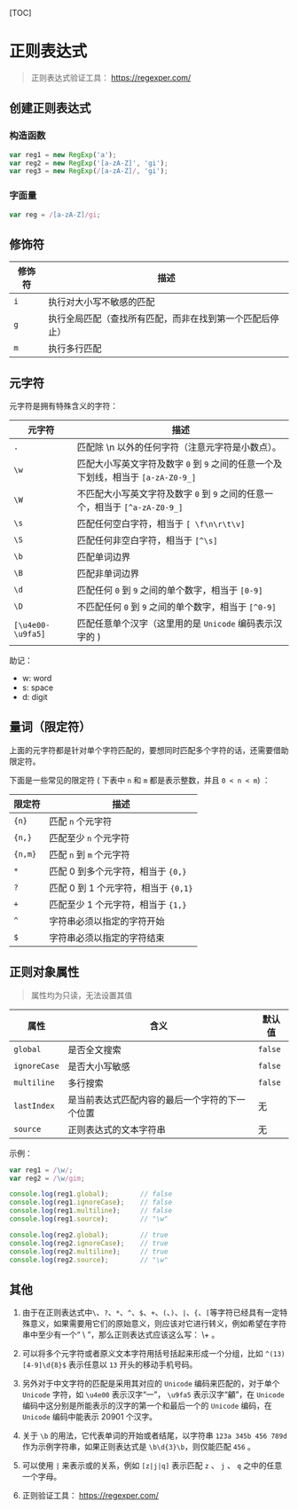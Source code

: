 [TOC]
# 正则表达式

>正则表达式验证工具： https://regexper.com/

## 创建正则表达式

### 构造函数

```js
var reg1 = new RegExp('a');
var reg2 = new RegExp('[a-zA-Z]', 'gi');
var reg3 = new RegExp(/[a-zA-Z]/, 'gi');
```

### 字面量

```js
var reg = /[a-zA-Z]/gi;
```

## 修饰符

修饰符 | 描述
--- | ---
`i` | 执行对大小写不敏感的匹配
`g` | 执行全局匹配（查找所有匹配，而非在找到第一个匹配后停止）
`m` | 执行多行匹配

## 元字符

元字符是拥有特殊含义的字符：

| 元字符    | 描述 |
| ---       | --- |
| `.`       | 匹配除 \n 以外的任何字符（注意元字符是小数点）。 |
| `\w`      | 匹配大小写英文字符及数字 `0` 到 `9` 之间的任意一个及下划线，相当于 `[a-zA-Z0-9_]` |
| `\W`      | 不匹配大小写英文字符及数字 `0` 到 `9` 之间的任意一个，相当于 `[^a-zA-Z0-9_]` |
| `\s`      | 匹配任何空白字符，相当于 `[ \f\n\r\t\v]` |
| `\S`      | 匹配任何非空白字符，相当于 `[^\s]` |
| `\b`      | 匹配单词边界 |
| `\B`      | 匹配非单词边界 |
| `\d`      | 匹配任何 `0` 到 `9` 之间的单个数字，相当于 `[0-9]` |
| `\D`      | 不匹配任何 `0` 到 `9` 之间的单个数字，相当于 `[^0-9]` |
| `[\u4e00-\u9fa5]` | 匹配任意单个汉字（这里用的是 `Unicode` 编码表示汉字的 ) |

助记：
+ w: word
+ s: space
+ d: digit

## 量词（限定符）

上面的元字符都是针对单个字符匹配的，要想同时匹配多个字符的话，还需要借助限定符。

下面是一些常见的限定符 ( 下表中 `n` 和 `m` 都是表示整数，并且 `0 < n < m`) ： 

| 限定符  | 描述                                 |
| ---     | ---                                  |
| `{n}`   | 匹配 `n` 个元字符                    |
| `{n,}`  | 匹配至少 `n` 个元字符                |
| `{n,m}` | 匹配 `n` 到 `m` 个元字符             |
| `*`     | 匹配 0 到多个元字符，相当于 `{0,}`   |
| `?`     | 匹配 0 到 1 个元字符，相当于 `{0,1}` |
| `+`     | 匹配至少 1 个元字符，相当于 `{1,}`   |
| `^`     | 字符串必须以指定的字符开始           |
| `$`     | 字符串必须以指定的字符结束           |

## 正则对象属性

> 属性均为只读，无法设置其值

| 属性        |  含义                 | 默认值 |
| ---         | ---                  | --- |
| `global`    | 是否全文搜索          | `false` |
| `ignoreCase` | 是否大小写敏感        | `false` |
| `multiline` | 多行搜索              | `false` |
| `lastIndex` | 是当前表达式匹配内容的最后一个字符的下一个位置| 无 |
| `source`    | 正则表达式的文本字符串  | 无 |

示例：

```js
var reg1 = /\w/;
var reg2 = /\w/gim;

console.log(reg1.global);        // false
console.log(reg1.ignoreCase);    // false
console.log(reg1.multiline);     // false
console.log(reg1.source);        // "\w"

console.log(reg2.global);        // true
console.log(reg2.ignoreCase);    // true
console.log(reg2.multiline);     // true
console.log(reg2.source);        // "\w"
```

## 其他
1. 由于在正则表达式中`\`、`?`、`*`、`^`、`$`、`+`、`(`、`)`、`|`、`{`、`[`等字符已经具有一定特殊意义，如果需要用它们的原始意义，则应该对它进行转义，例如希望在字符串中至少有一个“ \ ”，那么正则表达式应该这么写： \\+ 。

2. 可以将多个元字符或者原义文本字符用括号括起来形成一个分组，比如 `^(13)[4-9]\d{8}$` 表示任意以 `13` 开头的移动手机号码。

3. 另外对于中文字符的匹配是采用其对应的 `Unicode` 编码来匹配的，对于单个 `Unicode` 字符，如 `\u4e00` 表示汉字“一”， `\u9fa5`  表示汉字“龥”，在 `Unicode` 编码中这分别是所能表示的汉字的第一个和最后一个的 `Unicode` 编码，在 `Unicode` 编码中能表示 20901 个汉字。

4. 关于 `\b` 的用法，它代表单词的开始或者结尾，以字符串 `123a 345b 456 789d` 作为示例字符串，如果正则表达式是 `\b\d{3}\b`，则仅能匹配 `456` 。

5. 可以使用 `|` 来表示或的关系，例如 `[z|j|q]` 表示匹配 `z` 、 `j` 、 `q` 之中的任意一个字母。

6. 正则验证工具： https://regexper.com/ 